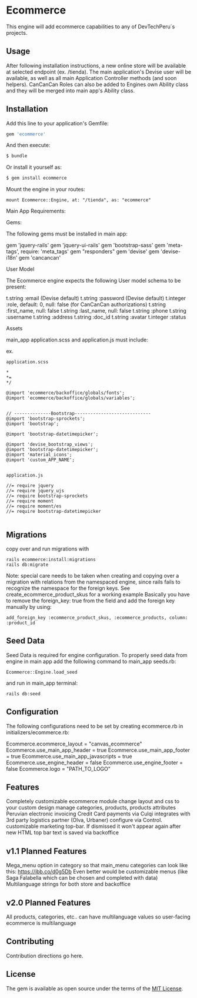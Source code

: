 # Ecommerce
This engine will add ecommerce capabilities to any of DevTechPeru´s projects.

## Usage
After following installation instructions, a new online store will be available at selected endpoint (ex. /tienda). The main application's Devise user will be available, as well as all main Application Controller methods (and soon helpers). CanCanCan Roles can also be added to Engines own Ability class and they will be merged into main app's Ability class.

## Installation
Add this line to your application's Gemfile:

```ruby
gem 'ecommerce'
```

And then execute:
```bash
$ bundle
```

Or install it yourself as:
```bash
$ gem install ecommerce
```

Mount the engine in your routes:

```
mount Ecommerce::Engine, at: "/tienda", as: "ecommerce"
```

Main App Requirements:

Gems:

The following gems must be installed in main app:

gem 'jquery-rails'
gem 'jquery-ui-rails'
gem 'bootstrap-sass'
gem 'meta-tags', require: 'meta_tags'
gem "responders"
gem 'devise'
gem 'devise-i18n'
gem 'cancancan'

User Model

The Ecommerce engine expects the following User model schema to be present:

t.string :email (Devise default)
t.string :password (Devise default)
t.integer :role, default: 0, null: false (for CanCanCan authorizations)
t.string :first_name, null: false
t.string :last_name, null: false
t.string :phone
t.string :username
t.string :address
t.string :doc_id
t.string :avatar
t.integer :status

Assets

main_app application.scss and application.js must include:

ex.

```
application.scss

*
*=
*/

@import 'ecommerce/backoffice/globals/fonts';
@import 'ecommerce/backoffice/globals/variables';


// --------------Bootstrap-----------------------------
@import 'bootstrap-sprockets';
@import 'bootstrap';

@import 'bootstrap-datetimepicker';

@import 'devise_bootstrap_views';
@import 'bootstrap-datetimepicker';
@import 'material_icons';
@import 'custom_APP_NAME';


application.js

//= require jquery
//= require jquery_ujs
//= require bootstrap-sprockets
//= require moment
//= require moment/es
//= require bootstrap-datetimepicker


```


## Migrations

copy over and run migrations with

```
rails ecommerce:install:migrations
rails db:migrate
```

Note: special care needs to be taken when creating and copying over a migration with relations from the namespaced engine, since rails fails to recognize the namespace for the foreign keys. See create_ecommerce_product_skus for a working example
Basically you have to remove the foreign_key: true from the field and add the foreign key manually by using:

```
add_foreign_key :ecommerce_product_skus, :ecommerce_products, column: :product_id
```

## Seed Data

Seed Data is required for engine configuration. To properly seed data from engine in main app add the following command to main_app seeds.rb:

```
Ecommerce::Engine.load_seed
```

and run in main_app terminal:

```
rails db:seed
```

## Configuration
The following configurations need to be set by creating ecommerce.rb in initializers/ecommerce.rb:

Ecommerce.ecommerce_layout = "canvas_ecommerce"
Ecommerce.use_main_app_header = true
Ecommerce.use_main_app_footer = true
Ecommerce.use_main_app_javascripts = true
Ecommerce.use_engine_header = false
Ecommerce.use_engine_footer = false
Ecommerce.logo = "PATH_TO_LOGO"

## Features

Completely customizable ecommerce module
change layout and css to your custom design
manage categories, products, products attributes
Peruvian electronic invoicing
Credit Card payments via Culqi
integrates with 3rd party logistics partner (Olva, Urbaner)
configure via Control.
customizable marketing top-bar. If dismissed it won't appear again after new HTML top bar text is saved via backoffice

## v1.1 Planned Features

Mega_menu option in category so that main_menu categories can look like this: https://ibb.co/d0g5Db
Even better would be customizable menus (like Saga Falabella which can be chosen and completed with data)
Multilanguage strings for both store and backoffice

## v2.0 Planned Features

All products, categories, etc.. can have multilanguage values so user-facing ecommerce is multilanguage

## Contributing
Contribution directions go here.

## License
The gem is available as open source under the terms of the [MIT License](http://opensource.org/licenses/MIT).
